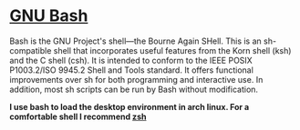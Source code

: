 # [GNU Bash](https://www.gnu.org/software/bash/)

Bash is the GNU Project's shell—the Bourne Again SHell. This is an sh-compatible shell that incorporates useful features from the Korn shell (ksh) and the C shell (csh). It is intended to conform to the IEEE POSIX P1003.2/ISO 9945.2 Shell and Tools standard. It offers functional improvements over sh for both programming and interactive use. In addition, most sh scripts can be run by Bash without modification.

**I use bash to load the desktop environment in arch linux. For a comfortable shell I recommend [zsh](https://www.zsh.org/)**